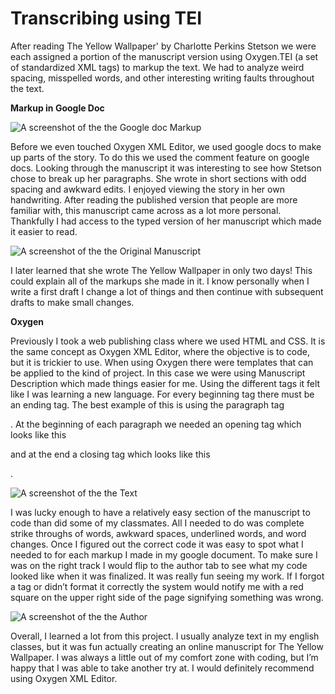# **Transcribing using TEI**

After reading The Yellow Wallpaper' by Charlotte Perkins Stetson we were each assigned a portion of the manuscript version using Oxygen.TEI (a set of standardized XML tags) to markup the text. We had to analyze weird spacing, misspelled words, and other interesting writing faults throughout the text. 

**Markup in Google Doc**

![A screenshot of the the Google doc Markup](https://Emma-Farrar.github.io/Emma-Farrar/images/googledoc.png)

Before we even touched Oxygen XML Editor, we used google docs to make up parts of the story. To do this we used the comment feature on google docs. Looking through the manuscript it was interesting to see how Stetson chose to break up her paragraphs. She wrote in short sections with odd spacing and awkward edits. I enjoyed viewing the story in her own handwriting. After reading the published version that people are more familiar with, this manuscript came across as a lot more personal. Thankfully I had access to the typed version of her manuscript which made it easier to read.

![A screenshot of the the Original Manuscript](https://Emma-Farrar.github.io/Emma-Farrar/images/Manuscript.png)

I later learned that she wrote The Yellow Wallpaper in only two days! This could explain all of the markups she made in it. I know personally when I write a first draft I change a lot of things and then continue with subsequent drafts to make small changes. 

**Oxygen**

Previously I took a web publishing class where we used HTML and CSS. It is the same concept as Oxygen XML Editor, where the objective is to code, but it is trickier to use. When using Oxygen there were templates that can be applied to the kind of project. In this case we were using Manuscript Description which made things easier for me. Using the different tags it felt like I was learning a new language. For every beginning tag there must be an ending tag. The best example of this is using the paragraph tag <p>. At the beginning of each paragraph we needed an opening tag which looks like this <p> and at the end a closing tag which looks like this </p>. 

![A screenshot of the the Text](https://Emma-Farrar.github.io/Emma-Farrar/images/Text.png)

I was lucky enough to have a relatively easy section of the manuscript to code than did some of my classmates. All I needed to do was complete strike throughs of words, awkward spaces, underlined words, and word changes. Once I figured out the correct code it was easy to spot what I needed to for each markup I made in my google document. To make sure I was on the right track I would flip to the author tab to see what my code looked like when it was finalized. It was really fun seeing my work. If I forgot a tag or didn’t format it correctly the system would notify me with a red square on the upper right side of the page signifying something was wrong. 

![A screenshot of the the Author](https://Emma-Farrar.github.io/Emma-Farrar/images/Author.png)

Overall, I learned a lot from this project. I usually analyze text in my english classes, but it was fun actually creating an online manuscript for The Yellow Wallpaper. I was always a little out of my comfort zone with coding, but I’m happy that I was able to take another try at. I would definitely recommend using Oxygen XML Editor.
